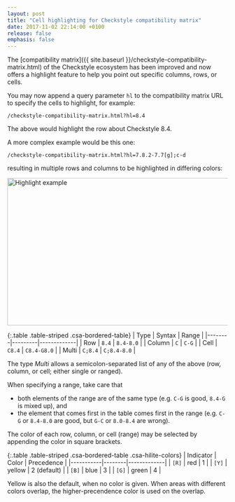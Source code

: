 ```yaml
---
layout: post
title: "Cell highlighting for Checkstyle compatibility matrix"
date: 2017-11-02 22:14:00 +0100
release: false
emphasis: false
---
```


The [compatibility matrix]({{ site.baseurl }}/checkstyle-compatibility-matrix.html) of the Checkstyle ecosystem
has been improved and now offers a highlight feature to help you point out specific columns, rows, or
cells.<!--break-->

You may now append a query parameter `hl` to the compatibility matrix URL to specify the cells to highlight,
for example:

    /checkstyle-compatibility-matrix.html?hl=8.4

The above would highlight the row about Checkstyle 8.4.

A more complex example would be this one:

    /checkstyle-compatibility-matrix.html?hl=7.8.2-7.7[g];c-d

resulting in multiple rows and columns to be highlighted in differing colors:

<div class="csa-largeImageWrapper">
<img src="{{ site.baseurl }}/images/comp-matrix-hilite.png" alt="Highlight example" width="611" height="337" />
</div>

{:.table .table-striped .csa-bordered-table}
| Type   | Syntax  | Range       |
|--------|---------|-------------|
| Row    | `8.4`   | `8.4-8.0`   |
| Column | `C`     | `C-G`       |
| Cell   | `C8.4`  | `C8.4-G8.0` |
| Multi  | `C;8.4` | `C;8.4-8.0` |

The type *Multi* allows a semicolon-separated list of any of the above (row, column, or cell; either single or ranged).

When specifying a range, take care that

- both elements of the range are of the same type (e.g. `C-G` is good, `8.4-G` is mixed up), and
- the element that comes first in the table comes first in the range (e.g. `C-G` or `8.4-8.0` are good, but `G-C` or `8.0-8.4` are wrong).

The color of each row, column, or cell (range) may be selected by appending the color in square brackets.

{:.table .table-striped .csa-bordered-table .csa-hilite-colors}
| Indicator | Color  | Precedence  |
|-----------|--------|-------------|
| `[R]`     | red    | 1           |
| `[Y]`     | yellow | 2 (default) |
| `[B]`     | blue   | 3           |
| `[G]`     | green  | 4           |

Yellow is also the default, when no color is given. When areas with different colors overlap, the higher-precendence color is used on the overlap.
